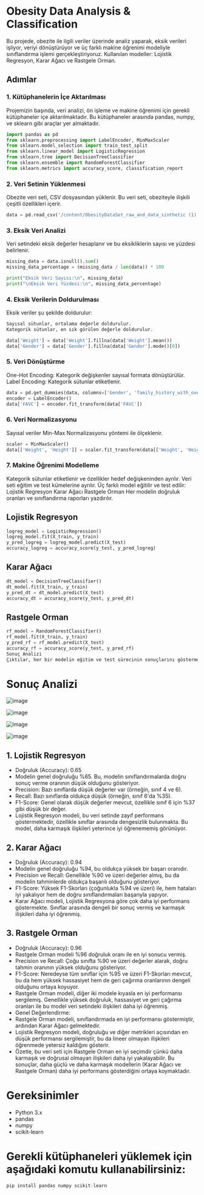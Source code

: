 # Obesity Data Analysis & Classification
Bu projede, obezite ile ilgili veriler üzerinde analiz yaparak, eksik verileri işliyor, veriyi dönüştürüyor ve üç farklı makine öğrenimi modeliyle sınıflandırma işlemi gerçekleştiriyoruz. Kullanılan modeller: Lojistik Regresyon, Karar Ağacı ve Rastgele Orman.

## Adımlar
### 1. Kütüphanelerin İçe Aktarılması
Projemizin başında, veri analizi, ön işleme ve makine öğrenimi için gerekli kütüphaneler içe aktarılmaktadır. Bu kütüphaneler arasında pandas, numpy, ve sklearn gibi araçlar yer almaktadır.
```python
import pandas as pd
from sklearn.preprocessing import LabelEncoder, MinMaxScaler
from sklearn.model_selection import train_test_split
from sklearn.linear_model import LogisticRegression
from sklearn.tree import DecisionTreeClassifier
from sklearn.ensemble import RandomForestClassifier
from sklearn.metrics import accuracy_score, classification_report
```

### 2. Veri Setinin Yüklenmesi
Obezite veri seti, CSV dosyasından yüklenir. Bu veri seti, obeziteyle ilişkili çeşitli özellikleri içerir.
```python
data = pd.read_csv('/content/ObesityDataSet_raw_and_data_sinthetic (1).csv')
```
### 3. Eksik Veri Analizi
Veri setindeki eksik değerler hesaplanır ve bu eksikliklerin sayısı ve yüzdesi belirlenir.
```python
missing_data = data.isnull().sum()
missing_data_percentage = (missing_data / len(data)) * 100

print("Eksik Veri Sayısı:\n", missing_data)
print("\nEksik Veri Yüzdesi:\n", missing_data_percentage)
```
### 4. Eksik Verilerin Doldurulması
Eksik veriler şu şekilde doldurulur:
```python
Sayısal sütunlar, ortalama değerle doldurulur.
Kategorik sütunlar, en sık görülen değerle doldurulur.

data['Weight'] = data['Weight'].fillna(data['Weight'].mean())
data['Gender'] = data['Gender'].fillna(data['Gender'].mode()[0])
```
### 5. Veri Dönüştürme
One-Hot Encoding: Kategorik değişkenler sayısal formata dönüştürülür.
Label Encoding: Kategorik sütunlar etiketlenir.
```python
data = pd.get_dummies(data, columns=['Gender', 'family_history_with_overweight'], drop_first=True)
encoder = LabelEncoder()
data['FAVC'] = encoder.fit_transform(data['FAVC'])
```
### 6. Veri Normalizasyonu
Sayısal veriler Min-Max Normalizasyonu yöntemi ile ölçeklenir.
```python
scaler = MinMaxScaler()
data[['Weight', 'Height']] = scaler.fit_transform(data[['Weight', 'Height']])
```
### 7. Makine Öğrenimi Modelleme

Kategorik sütunlar etiketlenir ve özellikler hedef değişkeninden ayrılır.
Veri seti eğitim ve test kümelerine ayrılır.
Üç farklı model eğitilir ve test edilir:
Lojistik Regresyon
Karar Ağacı
Rastgele Orman
Her modelin doğruluk oranları ve sınıflandırma raporları yazdırılır.

## Lojistik Regresyon
```python
logreg_model = LogisticRegression()
logreg_model.fit(X_train, y_train)
y_pred_logreg = logreg_model.predict(X_test)
accuracy_logreg = accuracy_score(y_test, y_pred_logreg)
```
## Karar Ağacı
```python
dt_model = DecisionTreeClassifier()
dt_model.fit(X_train, y_train)
y_pred_dt = dt_model.predict(X_test)
accuracy_dt = accuracy_score(y_test, y_pred_dt)
```
## Rastgele Orman
```python
rf_model = RandomForestClassifier()
rf_model.fit(X_train, y_train)
y_pred_rf = rf_model.predict(X_test)
accuracy_rf = accuracy_score(y_test, y_pred_rf)
Sonuç Analizi
Çıktılar, her bir modelin eğitim ve test sürecinin sonuçlarını göstermektedir. Her model için doğruluk (accuracy), precision, recall, f1-score, ve support değerleri bulunmaktadır:
```
# Sonuç Analizi
![image](https://github.com/user-attachments/assets/b7f4c412-5a57-4a5b-86a2-3751254e0ba6)

![image](https://github.com/user-attachments/assets/10ffd65a-c1a4-461c-989f-d76946b12e32)

![image](https://github.com/user-attachments/assets/b1d40c51-24ab-47e8-920a-a209f7de14a3)

![image](https://github.com/user-attachments/assets/db44bd7f-2cc0-4448-9f4c-a2ac9e181f65)


## 1. Lojistik Regresyon
* Doğruluk (Accuracy): 0.65
* Modelin genel doğruluğu %65. Bu, modelin sınıflandırmalarda doğru sonuç verme oranının düşük olduğunu gösteriyor.
* Precision: Bazı sınıflarda düşük değerler var (örneğin, sınıf 4 ve 6).
* Recall: Bazı sınıflarda oldukça düşük (örneğin, sınıf 6'da %35).
* F1-Score: Genel olarak düşük değerler mevcut, özellikle sınıf 6 için %37 gibi düşük bir değer.
* Lojistik Regresyon modeli, bu veri setinde zayıf performans göstermektedir, özellikle sınıflar arasında dengesizlik bulunmakta. Bu model, daha karmaşık ilişkileri yeterince iyi öğrenememiş görünüyor.

## 2. Karar Ağacı
* Doğruluk (Accuracy): 0.94
* Modelin genel doğruluğu %94, bu oldukça yüksek bir başarı oranıdır.
* Precision ve Recall: Genellikle %90 ve üzeri değerler almış, bu da modelin tahminlerde oldukça başarılı olduğunu gösteriyor.
* F1-Score: Yüksek F1-Skorları (çoğunlukla %94 ve üzeri) ile, hem hataları iyi yakalıyor hem de doğru sınıflandırmaları başarıyla yapıyor.
* Karar Ağacı modeli, Lojistik Regresyona göre çok daha iyi performans göstermekte. Sınıflar arasında dengeli bir sonuç vermiş ve karmaşık ilişkileri daha iyi öğrenmiş.

## 3. Rastgele Orman
* Doğruluk (Accuracy): 0.96
* Rastgele Orman modeli %96 doğruluk oranı ile en iyi sonucu vermiş.
* Precision ve Recall: Çoğu sınıfta %90 ve üzeri değerler alarak, doğru tahmin oranının yüksek olduğunu gösteriyor.
* F1-Score: Neredeyse tüm sınıflar için %95 ve üzeri F1-Skorları mevcut, bu da hem yüksek hassasiyet hem de geri çağırma oranlarının dengeli olduğunu ortaya koyuyor.
* Rastgele Orman modeli, diğer iki modele kıyasla en iyi performansı sergilemiş. Genellikle yüksek doğruluk, hassasiyet ve geri çağırma oranları ile bu model veri setindeki ilişkileri daha iyi öğrenmiş.
* Genel Değerlendirme:
* Rastgele Orman modeli, sınıflandırmada en iyi performansı göstermiştir, ardından Karar Ağacı gelmektedir.
* Lojistik Regresyon modeli, doğruluğu ve diğer metrikleri açısından en düşük performansı sergilemiştir, bu da lineer olmayan ilişkileri öğrenmede yetersiz kaldığını gösterir.
* Özetle, bu veri seti için Rastgele Orman en iyi seçimdir çünkü daha karmaşık ve doğrusal olmayan ilişkileri daha iyi yakalayabilir. Bu sonuçlar, daha güçlü ve daha karmaşık modellerin (Karar Ağacı ve Rastgele Orman) daha iyi performans gösterdiğini ortaya koymaktadır.

# Gereksinimler
+ Python 3.x
+ pandas
+ numpy
+ scikit-learn

# Gerekli kütüphaneleri yüklemek için aşağıdaki komutu kullanabilirsiniz:
```python
pip install pandas numpy scikit-learn
```
